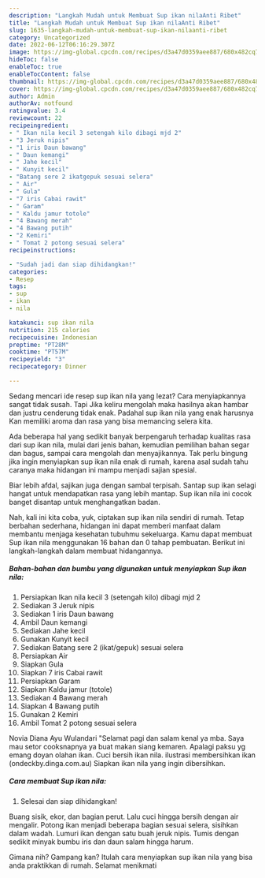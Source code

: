 ```yaml
---
description: "Langkah Mudah untuk Membuat Sup ikan nilaAnti Ribet"
title: "Langkah Mudah untuk Membuat Sup ikan nilaAnti Ribet"
slug: 1635-langkah-mudah-untuk-membuat-sup-ikan-nilaanti-ribet
category: Uncategorized
date: 2022-06-12T06:16:29.307Z
image: https://img-global.cpcdn.com/recipes/d3a47d0359aee887/680x482cq70/sup-ikan-nila-foto-resep-utama.jpg
hideToc: false
enableToc: true
enableTocContent: false
thumbnail: https://img-global.cpcdn.com/recipes/d3a47d0359aee887/680x482cq70/sup-ikan-nila-foto-resep-utama.jpg
cover: https://img-global.cpcdn.com/recipes/d3a47d0359aee887/680x482cq70/sup-ikan-nila-foto-resep-utama.jpg
author: Admin
authorAv: notfound
ratingvalue: 3.4
reviewcount: 22
recipeingredient:
- " Ikan nila kecil 3 setengah kilo dibagi mjd 2"
- "3 Jeruk nipis"
- "1 iris Daun bawang"
- " Daun kemangi"
- " Jahe kecil"
- " Kunyit kecil"
- "Batang sere 2 ikatgepuk sesuai selera"
- " Air"
- " Gula"
- "7 iris Cabai rawit"
- " Garam"
- " Kaldu jamur totole"
- "4 Bawang merah"
- "4 Bawang putih"
- "2 Kemiri"
- " Tomat 2 potong sesuai selera"
recipeinstructions:

- "Sudah jadi dan siap dihidangkan!"
categories:
- Resep
tags:
- sup
- ikan
- nila

katakunci: sup ikan nila 
nutrition: 215 calories
recipecuisine: Indonesian
preptime: "PT28M"
cooktime: "PT57M"
recipeyield: "3"
recipecategory: Dinner

---
```



Sedang mencari ide resep sup ikan nila yang lezat? Cara menyiapkannya sangat tidak susah. Tapi Jika keliru mengolah maka hasilnya akan hambar dan justru cenderung tidak enak. Padahal sup ikan nila yang enak harusnya Kan memiliki aroma dan rasa yang bisa memancing selera kita.


Ada beberapa hal yang sedikit banyak berpengaruh terhadap kualitas rasa dari sup ikan nila, mulai dari jenis bahan, kemudian pemilihan bahan segar dan bagus, sampai cara mengolah dan menyajikannya. Tak perlu bingung jika ingin menyiapkan sup ikan nila enak di rumah, karena asal sudah tahu caranya maka hidangan ini mampu menjadi sajian spesial.

Biar lebih afdal, sajikan juga dengan sambal terpisah. Santap sup ikan selagi hangat untuk mendapatkan rasa yang lebih mantap. Sup ikan nila ini cocok banget disantap untuk menghangatkan badan.


Nah, kali ini kita coba, yuk, ciptakan sup ikan nila sendiri di rumah. Tetap berbahan sederhana, hidangan ini dapat memberi manfaat dalam membantu menjaga kesehatan tubuhmu sekeluarga. Kamu dapat membuat Sup ikan nila menggunakan 16 bahan dan 0 tahap pembuatan. Berikut ini langkah-langkah dalam membuat hidangannya.

<!--inarticleads1-->

##### Bahan-bahan dan bumbu yang digunakan untuk menyiapkan Sup ikan nila:

1. Persiapkan  Ikan nila kecil 3 (setengah kilo) dibagi mjd 2
1. Sediakan 3 Jeruk nipis
1. Sediakan 1 iris Daun bawang
1. Ambil  Daun kemangi
1. Sediakan  Jahe kecil
1. Gunakan  Kunyit kecil
1. Sediakan Batang sere 2 (ikat/gepuk) sesuai selera
1. Persiapkan  Air
1. Siapkan  Gula
1. Siapkan 7 iris Cabai rawit
1. Persiapkan  Garam
1. Siapkan  Kaldu jamur (totole)
1. Sediakan 4 Bawang merah
1. Siapkan 4 Bawang putih
1. Gunakan 2 Kemiri
1. Ambil  Tomat 2 potong sesuai selera


Novia Diana Ayu Wulandari &#34;Selamat pagi dan salam kenal ya mba. Saya mau setor cooksnapnya ya buat makan siang kemaren. Apalagi paksu yg emang doyan olahan ikan. Cuci bersih ikan nila. ilustrasi membersihkan ikan (ondeckby.dinga.com.au) Siapkan ikan nila yang ingin dibersihkan. 

<!--inarticleads2-->

##### Cara membuat Sup ikan nila:


1. Selesai dan siap dihidangkan!

Buang sisik, ekor, dan bagian perut. Lalu cuci hingga bersih dengan air mengalir. Potong ikan menjadi beberapa bagian sesuai selera, sisihkan dalam wadah. Lumuri ikan dengan satu buah jeruk nipis. Tumis dengan sedikit minyak bumbu iris dan daun salam hingga harum. 

Gimana nih? Gampang kan? Itulah cara menyiapkan sup ikan nila yang bisa anda praktikkan di rumah. Selamat menikmati
